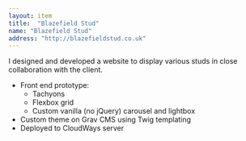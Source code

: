 ```yaml
---
layout: item
title:  "Blazefield Stud"
name: "Blazefield Stud"
address: "http://blazefieldstud.co.uk"
---
```


I designed and developed a website to display various studs in close collaboration with the client.

- Front end prototype:
  - Tachyons
  - Flexbox grid
  - Custom vanilla (no jQuery) carousel and lightbox
- Custom theme on Grav CMS using Twig templating
- Deployed to CloudWays server
